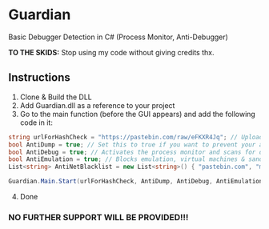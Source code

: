 # Guardian
Basic Debugger Detection in C# (Process Monitor, Anti-Debugger)

**TO THE SKIDS:** Stop using my code without giving credits thx.

## Instructions
1. Clone & Build the DLL
2. Add Guardian.dll as a reference to your project
3. Go to the main function (before the GUI appears) and add the following code in it:
```cs
string urlForHashCheck = "https://pastebin.com/raw/eFKXR4Jq"; // Upload the MD5 hash of your finished file to pastebin (you can use any other site)
bool AntiDump = true; // Set this to true if you want to prevent your assembly from being dumped from the memory
bool AntiDebug = true; // Activates the process monitor and scans for debugger tools
bool AntiEmulation = true; // Blocks emulation, virtual machines & sandboxie
List<string> AntiNetBlacklist = new List<string>() { "pastebin.com", "mywebsite.tld", "someIpOfYourServer" }; // Add your website(s) to be blocked from host file editing

Guardian.Main.Start(urlForHashCheck, AntiDump, AntiDebug, AntiEmulation, AntiNetBlacklist); // Run Guardian with the settings provided above
```
4. Done

### NO FURTHER SUPPORT WILL BE PROVIDED!!!